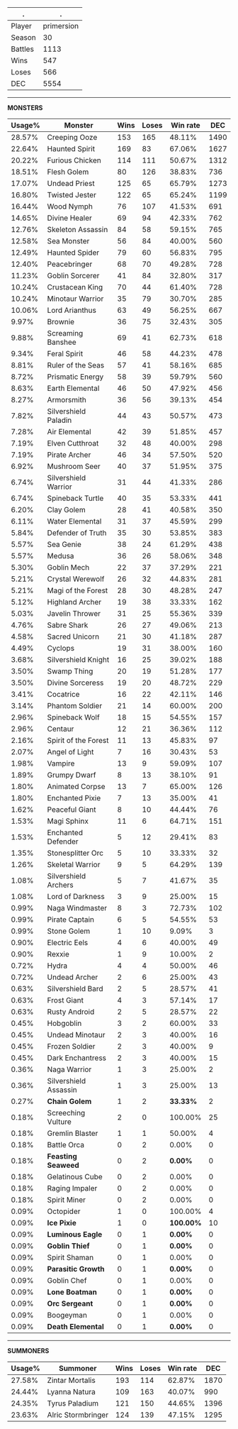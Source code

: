 .|.
|-|-
Player|primersion
Season|30
Battles|1113
Wins|547
Loses|566
DEC|5554

---
**MONSTERS**

Usage%|Monster|Wins|Loses|Win rate|DEC|
-|-|-|-|-|-|
28.57%|Creeping Ooze|153|165|48.11%|1490|
22.64%|Haunted Spirit|169|83|67.06%|1627|
20.22%|Furious Chicken|114|111|50.67%|1312|
18.51%|Flesh Golem|80|126|38.83%|736|
17.07%|Undead Priest|125|65|65.79%|1273|
16.80%|Twisted Jester|122|65|65.24%|1199|
16.44%|Wood Nymph|76|107|41.53%|691|
14.65%|Divine Healer|69|94|42.33%|762|
12.76%|Skeleton Assassin|84|58|59.15%|765|
12.58%|Sea Monster|56|84|40.00%|560|
12.49%|Haunted Spider|79|60|56.83%|795|
12.40%|Peacebringer|68|70|49.28%|728|
11.23%|Goblin Sorcerer|41|84|32.80%|317|
10.24%|Crustacean King|70|44|61.40%|728|
10.24%|Minotaur Warrior|35|79|30.70%|285|
10.06%|Lord Arianthus|63|49|56.25%|667|
9.97%|Brownie|36|75|32.43%|305|
9.88%|Screaming Banshee|69|41|62.73%|618|
9.34%|Feral Spirit|46|58|44.23%|478|
8.81%|Ruler of the Seas|57|41|58.16%|685|
8.72%|Prismatic Energy|58|39|59.79%|560|
8.63%|Earth Elemental|46|50|47.92%|456|
8.27%|Armorsmith|36|56|39.13%|454|
7.82%|Silvershield Paladin|44|43|50.57%|473|
7.28%|Air Elemental|42|39|51.85%|457|
7.19%|Elven Cutthroat|32|48|40.00%|298|
7.19%|Pirate Archer|46|34|57.50%|520|
6.92%|Mushroom Seer|40|37|51.95%|375|
6.74%|Silvershield Warrior|31|44|41.33%|286|
6.74%|Spineback Turtle|40|35|53.33%|441|
6.20%|Clay Golem|28|41|40.58%|350|
6.11%|Water Elemental|31|37|45.59%|299|
5.84%|Defender of Truth|35|30|53.85%|383|
5.57%|Sea Genie|38|24|61.29%|438|
5.57%|Medusa|36|26|58.06%|348|
5.30%|Goblin Mech|22|37|37.29%|221|
5.21%|Crystal Werewolf|26|32|44.83%|281|
5.21%|Magi of the Forest|28|30|48.28%|247|
5.12%|Highland Archer|19|38|33.33%|162|
5.03%|Javelin Thrower|31|25|55.36%|339|
4.76%|Sabre Shark|26|27|49.06%|213|
4.58%|Sacred Unicorn|21|30|41.18%|287|
4.49%|Cyclops|19|31|38.00%|160|
3.68%|Silvershield Knight|16|25|39.02%|188|
3.50%|Swamp Thing|20|19|51.28%|177|
3.50%|Divine Sorceress|19|20|48.72%|229|
3.41%|Cocatrice|16|22|42.11%|146|
3.14%|Phantom Soldier|21|14|60.00%|200|
2.96%|Spineback Wolf|18|15|54.55%|157|
2.96%|Centaur|12|21|36.36%|112|
2.16%|Spirit of the Forest|11|13|45.83%|97|
2.07%|Angel of Light|7|16|30.43%|53|
1.98%|Vampire|13|9|59.09%|107|
1.89%|Grumpy Dwarf|8|13|38.10%|91|
1.80%|Animated Corpse|13|7|65.00%|126|
1.80%|Enchanted Pixie|7|13|35.00%|41|
1.62%|Peaceful Giant|8|10|44.44%|76|
1.53%|Magi Sphinx|11|6|64.71%|151|
1.53%|Enchanted Defender|5|12|29.41%|83|
1.35%|Stonesplitter Orc|5|10|33.33%|32|
1.26%|Skeletal Warrior|9|5|64.29%|139|
1.08%|Silvershield Archers|5|7|41.67%|35|
1.08%|Lord of Darkness|3|9|25.00%|15|
0.99%|Naga Windmaster|8|3|72.73%|102|
0.99%|Pirate Captain|6|5|54.55%|53|
0.99%|Stone Golem|1|10|9.09%|3|
0.90%|Electric Eels|4|6|40.00%|49|
0.90%|Rexxie|1|9|10.00%|2|
0.72%|Hydra|4|4|50.00%|46|
0.72%|Undead Archer|2|6|25.00%|43|
0.63%|Silvershield Bard|2|5|28.57%|41|
0.63%|Frost Giant|4|3|57.14%|17|
0.63%|Rusty Android|2|5|28.57%|22|
0.45%|Hobgoblin|3|2|60.00%|33|
0.45%|Undead Minotaur|2|3|40.00%|16|
0.45%|Frozen Soldier|2|3|40.00%|9|
0.45%|Dark Enchantress|2|3|40.00%|15|
0.36%|Naga Warrior|1|3|25.00%|2|
0.36%|Silvershield Assassin|1|3|25.00%|13|
0.27%|**Chain Golem**|1|2|**33.33%**|2|
0.18%|Screeching Vulture|2|0|100.00%|25|
0.18%|Gremlin Blaster|1|1|50.00%|4|
0.18%|Battle Orca|0|2|0.00%|0|
0.18%|**Feasting Seaweed**|0|2|**0.00%**|0|
0.18%|Gelatinous Cube|0|2|0.00%|0|
0.18%|Raging Impaler|0|2|0.00%|0|
0.18%|Spirit Miner|0|2|0.00%|0|
0.09%|Octopider|1|0|100.00%|4|
0.09%|**Ice Pixie**|1|0|**100.00%**|10|
0.09%|**Luminous Eagle**|0|1|**0.00%**|0|
0.09%|**Goblin Thief**|0|1|**0.00%**|0|
0.09%|Spirit Shaman|0|1|0.00%|0|
0.09%|**Parasitic Growth**|0|1|**0.00%**|0|
0.09%|Goblin Chef|0|1|0.00%|0|
0.09%|**Lone Boatman**|0|1|**0.00%**|0|
0.09%|**Orc Sergeant**|0|1|**0.00%**|0|
0.09%|Boogeyman|0|1|0.00%|0|
0.09%|**Death Elemental**|0|1|**0.00%**|0|

---
**SUMMONERS**

Usage%|Summoner|Wins|Loses|Win rate|DEC|
-|-|-|-|-|-|
27.58%|Zintar Mortalis|193|114|62.87%|1870|
24.44%|Lyanna Natura|109|163|40.07%|990|
24.35%|Tyrus Paladium|121|150|44.65%|1396|
23.63%|Alric Stormbringer|124|139|47.15%|1295|
